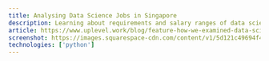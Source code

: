```yaml
---
title: Analysing Data Science Jobs in Singapore
description: Learning about requirements and salary ranges of data science jobs in Singapore
article: https://www.uplevel.work/blog/feature-how-we-examined-data-science-job-listings-using-python
screenshot: https://images.squarespace-cdn.com/content/v1/5d121c49694f450001986808/1573152891466-GPC3MLGXP1740ESH5R13/14086855402_c87b5da5f1_k.jpg
technologies: ['python']
---
```

